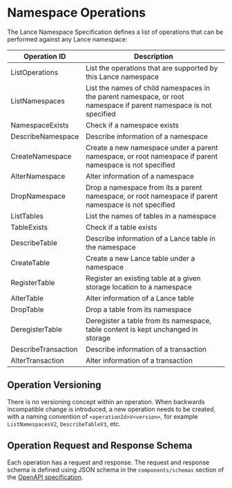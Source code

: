# Namespace Operations

The Lance Namespace Specification defines a list of operations that can be performed against any Lance namespace:

| Operation ID        | Description                                                                                                        |
|---------------------|--------------------------------------------------------------------------------------------------------------------|
| ListOperations      | List the operations that are supported by this Lance namespace                                                     |
| ListNamespaces      | List the names of child namespaces in the parent namespace, or root namespace if parent namespace is not specified |
| NamespaceExists     | Check if a namespace exists                                                                                        |
| DescribeNamespace   | Describe information of a namespace                                                                                |
| CreateNamespace     | Create a new namespace under a parent namespace, or root namespace if parent namespace is not specified            |
| AlterNamespace      | Alter information of a namespace                                                                                   |
| DropNamespace       | Drop a namespace from its a parent namespace, or root namespace if parent namespace is not specified               |
| ListTables          | List the names of tables in a namespace                                                                            |
| TableExists         | Check if a table exists                                                                                            |
| DescribeTable       | Describe information of a Lance table in the namespace                                                             |
| CreateTable         | Create a new Lance table under a namespace                                                                         |
| RegisterTable       | Register an existing table at a given storage location to a namespace                                              |
| AlterTable          | Alter information of a Lance table                                                                                 |
| DropTable           | Drop a table from its namespace                                                                                    |
| DeregisterTable     | Deregister a table from its namespace, table content is kept unchanged in storage                                  |
| DescribeTransaction | Describe information of a transaction                                                                              |
| AlterTransaction    | Alter information of a transaction                                                                                 |

## Operation Versioning

There is no versioning concept within an operation. When backwards incompatible change is introduced,
a new operation needs to be created, with a naming convention of `<operationId>V<version>`,
for example `ListNamespacesV2`, `DescribeTableV3`, etc.

## Operation Request and Response Schema

Each operation has a request and response.
The request and response schema is defined using JSON schema in the 
`components/schemas` section of the [OpenAPI specification](https://editor-next.swagger.io/?url=https://raw.githubusercontent.com/lancedb/lance-namespace/refs/heads/main/docs/src/spec/rest.yaml).
